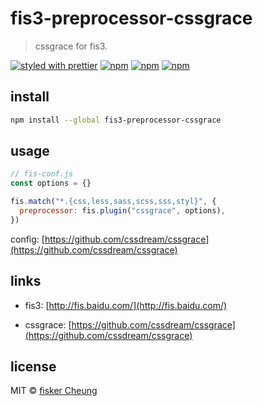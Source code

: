 # fis3-preprocessor-cssgrace

> cssgrace for fis3.

[![styled with prettier](https://img.shields.io/badge/styled_with-prettier-ff69b4.svg?style=flat-square)](https://github.com/prettier/prettier)
[![npm](https://img.shields.io/npm/v/fis3-preprocessor-cssgrace.svg?style=flat-square)](https://www.npmjs.com/package/fis3-preprocessor-cssgrace)
[![npm](https://img.shields.io/npm/dt/fis3-preprocessor-cssgrace.svg?style=flat-square)](https://www.npmjs.com/package/fis3-preprocessor-cssgrace)
[![npm](https://img.shields.io/npm/dm/fis3-preprocessor-cssgrace.svg?style=flat-square)](https://www.npmjs.com/package/fis3-preprocessor-cssgrace)

## install

```sh
npm install --global fis3-preprocessor-cssgrace
```

## usage

```js
// fis-conf.js
const options = {}

fis.match("*.{css,less,sass,scss,sss,styl}", {
  preprocessor: fis.plugin("cssgrace", options),
})
```

config: [https://github.com/cssdream/cssgrace](https://github.com/cssdream/cssgrace)

## links

- fis3: [http://fis.baidu.com/](http://fis.baidu.com/)

- cssgrace: [https://github.com/cssdream/cssgrace](https://github.com/cssdream/cssgrace)

## license

MIT © [fisker Cheung](https://github.com/fisker)
